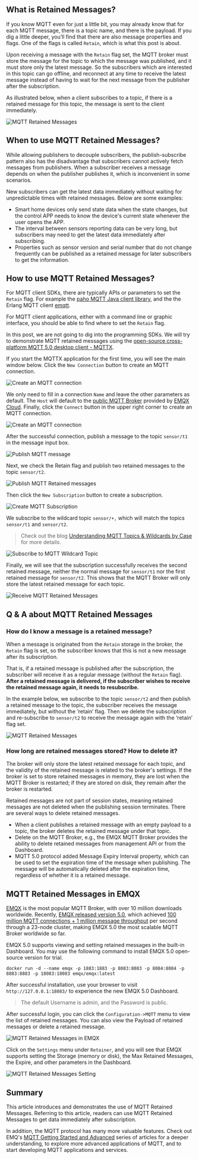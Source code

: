 ## What is Retained Messages?

If you know MQTT even for just a little bit, you may already know that for each MQTT message, there is a topic name, and there is the payload. If you dig a little deeper, you’ll find that there are also message properties and flags. One of the flags is called `Retain`, which is what this post is about.

Upon receiving a message with the `Retain` flag set, the MQTT broker must store the message for the topic to which the message was published, and it must store only the latest message. So the subscribers which are interested in this topic can go offline, and reconnect at any time to receive the latest message instead of having to wait for the next message from the publisher after the subscription.

As illustrated below, when a client subscribes to a topic, if there is a retained message for this topic, the message is sent to the client immediately.

![MQTT Retained Messages](https://assets.emqx.com/images/f0d556a72ee7d9f1fe609659aa7ed2a9.png)


## When to use MQTT Retained Messages?

While allowing publishers to decouple subscribers, the publish-subscribe pattern also has the disadvantage that subscribers cannot actively fetch messages from publishers. When a subscriber receives a message depends on when the publisher publishes it, which is inconvenient in some scenarios.

New subscribers can get the latest data immediately without waiting for unpredictable times with retained messages. Below are some examples:

- Smart home devices only send state data when the state changes, but the control APP needs to know the device's current state whenever the user opens the APP.
- The interval between sensors reporting data can be very long, but subscribers may need to get the latest data immediately after subscribing.
- Properties such as sensor version and serial number that do not change frequently can be published as a retained message for later subscribers to get the information.


## How to use MQTT Retained Messages?

For MQTT client SDKs, there are typically APIs or parameters to set the `Retain` flag. For example the [paho MQTT Java client library](https://github.com/eclipse/paho.mqtt.java/blob/6f35dcb785597a6fd49091efe2dba47513939420/org.eclipse.paho.mqttv5.client/src/main/java/org/eclipse/paho/mqttv5/common/MqttMessage.java#L88), and the the Erlang MQTT client [emqtt](https://github.com/emqx/emqtt/blob/d5c630bf5c6e0d530be95e7255a089fefa0fe385/src/emqtt.erl#L428-L433).

For MQTT client applications, either with a command line or graphic interface, you should be able to find where to set the `Retain` flag.

In this post, we are not going to dig into the programming SDKs.
We will try to demonstrate MQTT retained messages using the [open-source cross-platform MQTT 5.0 desktop client - MQTTX](https://mqttx.app/).

If you start the MQTTX application for the first time, you will see the main window below. Click the `New Connection` button to create an MQTT connection.

![Create an MQTT connection](https://assets.emqx.com/images/c3c89247952538c127839de49a398aec.png)

We only need to fill in a connection `Name` and leave the other parameters as default. The `Host` will default to the [public MQTT Broker](https://www.emqx.com/en/mqtt/public-mqtt5-broker) provided by [EMQX Cloud](https://www.emqx.com/en/cloud). Finally, click the `Connect` button in the upper right corner to create an MQTT connection.

![Create an MQTT connection](https://assets.emqx.com/images/199e08891e0a7ca0ad78efa8f986dc21.png)

After the successful connection, publish a message to the topic `sensor/t1` in the message input box.

![Publish MQTT message](https://assets.emqx.com/images/d66d61a3e507c9371f6665ac1f6be289.png)

Next, we check the Retain flag and publish two retained messages to the topic `sensor/t2`.

![Publish MQTT Retained messages](https://assets.emqx.com/images/2c202c92516bb9d1394b65410b236dde.png)

Then click the `New Subscription` button to create a subscription.

![Create MQTT Subscription](https://assets.emqx.com/images/2e834540fa748f318f7a1f770070db64.png)

We subscribe to the wildcard topic `sensor/+,` which will match the topics `sensor/t1` and `sensor/t2`.

> Check out the blog [Understanding MQTT Topics & Wildcards by Case](https://www.emqx.com/en/blog/advanced-features-of-mqtt-topics) for more details.

![Subscribe to MQTT Wildcard Topic](https://assets.emqx.com/images/d7da8ae6e8cad9dffa82dee3b3014cc1.png)

Finally, we will see that the subscription successfully receives the second retained message, neither the normal message for `sensor/t1` nor the first retained message for `sensor/t2`. This shows that the MQTT Broker will only store the latest retained message for each topic.

![Receive MQTT Retained Messages](https://assets.emqx.com/images/a1a9d7e1ca32f77a8e54f09dccccee99.png)


## Q & A about MQTT Retained Messages

### How do I know a message is a retained message?

When a message is originated from the `Retain` storage in the broker, the `Retain` flag is set, so the subscriber knows that this is not a new message after its subscription.

That is, if a retained message is published after the subscription, the subscriber will receive it as a regular message (without the `Retain` flag). **After a retained message is delivered, if the subscriber wishes to receive the retained message again, it needs to resubscribe.**

In the example below, we subscribe to the topic `sensor/t2` and then publish a retained message to the topic, the subscriber receives the message immediately, but without the ‘retain’ flag. Then we delete the subscription and re-subscribe to `sensor/t2` to receive the message again with the ‘retain’ flag set.

![MQTT Retained Messages](https://assets.emqx.com/images/06d1e7ec9edfebccf2425c39a73b1e6e.png)

### How long are retained messages stored? How to delete it?

The broker will only store the latest retained message for each topic, and the validity of the retained message is related to the broker's settings. If the broker is set to store retained messages in memory, they are lost when the MQTT Broker is restarted; if they are stored on disk, they remain after the broker is restarted.

Retained messages are not part of session states, meaning retained messages are not deleted when the publishing session terminates. There are several ways to delete retained messages.

- When a client publishes a retained message with an empty payload to a topic, the broker deletes the retained message under that topic.
- Delete on the MQTT Broker, e.g., the EMQX MQTT Broker provides the ability to delete retained messages from management API or from the Dashboard.
- MQTT 5.0 protocol added Message Expiry Interval property, which can be used to set the expiration time of the message when publishing. The message will be automatically deleted after the expiration time, regardless of whether it is a retained message.

## MQTT Retained Messages in EMQX

[EMQX](https://www.emqx.io/) is the most popular MQTT Broker, with over 10 million downloads worldwide. Recently, [EMQX released version 5.0](https://www.emqx.com/en/blog/emqx-v-5-0-released), which achieved [100 million MQTT connections + 1 million message throughput](https://www.emqx.com/en/blog/how-emqx-5-0-achieves-100-million-mqtt-connections) per second through a 23-node cluster, making EMQX 5.0 the most scalable MQTT Broker worldwide so far.

EMQX 5.0 supports viewing and setting retained messages in the built-in Dashboard. You may use the following command to install EMQX 5.0 open-source version for trial.

```
docker run -d --name emqx -p 1883:1883 -p 8083:8083 -p 8084:8084 -p 8883:8883 -p 18083:18083 emqx/emqx:latest
```

After successful installation, use your browser to visit `http://127.0.0.1:18083/` to experience the new EMQX 5.0 Dashboard.

> The default Username is admin, and the Password is public.

After successful login, you can click the `Configuration->MQTT` menu to view the list of retained messages. You can also view the Payload of retained messages or delete a retained message.

![MQTT Retained Messages in EMQX](https://assets.emqx.com/images/125fb714b5ab0eae6689fe305795d0e2.png)

Click on the `Settings` menu under `Retainer`, and you will see that EMQX supports setting the Storage (memory or disk), the Max Retained Messages, the Expire, and other parameters in the Dashboard.

![MQTT Retained Messages Setting](https://assets.emqx.com/images/6b916b14536358e43a58eaac02a816cd.png)
 

## Summary

This article introduces and demonstrates the use of MQTT Retained Messages. Referring to this article, readers can use MQTT Retained Messages to get data immediately after subscription.

In addition, the MQTT protocol has many more valuable features. Check out EMQ's [MQTT Getting Started and Advanced](https://www.emqx.com/en/mqtt-guide) series of articles for a deeper understanding, to explore more advanced applications of MQTT, and to start developing MQTT applications and services.
